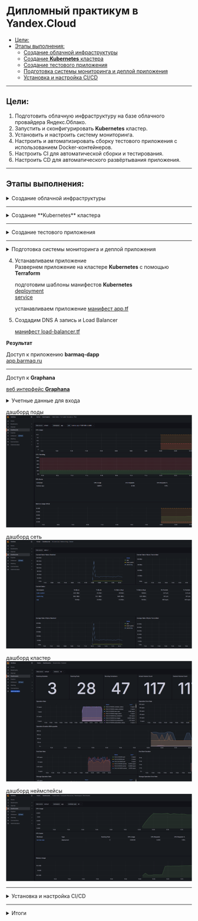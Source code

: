 # Дипломный практикум в Yandex.Cloud
  * [Цели:](#цели)
  * [Этапы выполнения:](#этапы-выполнения)
     * [Создание облачной инфраструктуры](#создание-облачной-инфраструктуры)
     * [Создание **Kubernetes** кластера](#создание-kubernetes-кластера)
     * [Создание тестового приложения](#создание-тестового-приложения)
     * [Подготовка cистемы мониторинга и деплой приложения](#подготовка-cистемы-мониторинга-и-деплой-приложения)
     * [Установка и настройка CI/CD](#установка-и-настройка-cicd)

---
## Цели:

1. Подготовить облачную инфраструктуру на базе облачного провайдера Яндекс.Облако.
2. Запустить и сконфигурировать **Kubernetes** кластер.
3. Установить и настроить систему мониторинга.
4. Настроить и автоматизировать сборку тестового приложения с использованием Docker-контейнеров.
5. Настроить CI для автоматической сборки и тестирования.
6. Настроить CD для автоматического развёртывания приложения.

---
## Этапы выполнения:
<details>
<summary>Создание облачной инфраструктуры</summary>  

Подготовим Backend при помощи **Terraform**  
Отдельным блоком создаем S3 хранилище для хранения **Terraform** state и создаем dns зону и сертификат LE манифестом при помощи манифестов    
[манифест dns.tf](./bucket/dns.tf)   

[манифест хранилище для state s3.tf](./bucket/s3.tf)  
Получаем  `acces key` и `secret key` - через `output` и инициализируем основной проект  
```
terraform output -raw terraform_backend_secret_key  
terraform init --backend-config="access_key=******" --backend-config="secret_key==******""  
```
Проверяем что tfstate создался в S3  
![state](./images/01.png)    

Создание инраструктуры  

Создаем vpc с подсетями в разных зонах доступности  
[манифест vpc main.tf](./terraform/main.tf)  

![vpc](./images/yc-vpc.png)  

</details>

---   

<details>
<summary>Создание **Kubernetes** кластера</summary>  

Рекомендованный вариант - самостоятельная установка кластера , а не использование облачного ресурса.  
При помощи **Terraform** и **Ansible** создадим кластер  

1. Подготавливаем инфраструктуру для установки **Kubernetes** кластера

   Создаем сервера для будущего кластера с помощью манифестов  
   Сервера для `Сontrol plane`  
   [control plane](./terraform/k8s-cp.tf)   
   Количество мастер нод определяется переменной `kube-k8s_cp_count` в **variables.tf**  
   
   По умолчанию стоит 1 , при увеличении ставить не меньше чем 3  




   Сервера для `Worker nodes`  
   [worker nodes](./terraform/k8s-nodes.tf)   
   Количество рабочих нод определяется переменной `kube-k8s_nodes_count` в **variables.tf**  

   Виртуальные машины в каждой группе создаются в трех зонах по очереди. т е первая в зону А , вторая в зону B , третья в зону D  

   ![vm](./images/yc-vm.png) 


2. На основе созданных ВМ формируем из шаблона файл `inventory` для **Ansible**  
  
   формируем инвентарь на основе шаблона  
   <details>
   <summary>Код создания инвентаря</summary>  

      ```hcl  
      resource "local_file" "inventory" {  
      content = templatefile("${path.module}/templates/inventory.tpl", {  
         control_plane_internal_ips = yandex_compute_instance.kube-cp[*].network_interface[0].ip_address  
         worker_node_internal_ips = yandex_compute_instance.kube-nodes[*].network_interface[0].ip_address  
      })  
      filename = "${path.module}/inventory.yml"  
      }
      ```
   </details>

     
   [Шаблон inventory](./terraform/templates/inventory.tpl)  

   на выходе поулчаем файл инвентаря `inventory.yml`  



3. Устанавливаем **Ansible** при помощи **Terraform**  

   Запускать **Ansible** будем с первой созданной машине в группе `Control Plane` (в ресурсе с индексом [0])  
   При помощи **Terraform** скопируем ключи  
   Установим в виртуальное окружение **Ansible**  

   манифест **Terraform**  
   [k8s-cluster.tf](./terraform/k8s-cluster.tf) 


4. С помощью **Ansible** установим  **Kubernetes**  

   Используя `inventory.yml` установим **Kubernetes** кластер с помощью **Kubespray**  
   Установка довольно долгая, занимает 10-20 минут  
   По окончанию установки удалим свой привантный ключ  
   После создания кластера выведем информацию **kubeconfig** в **Outputs**  
   для просмотра **sensetive** вывода используем   
   ```
   terraform output -raw kubeconfig  
   ```


5. Кластер установлен !  

   список подов  и  список нод  
   ![k8s](./images/k8s.png)  

   пример автоматически созданного инвентаря  
   ![k8s](./images/inventory.png) 

</details>  

---  
<details>
<summary>Создание тестового приложения  </summary>  


1. Создадим простое приложение. Небольшой скрипт с миниигрой и nginx сервером  

   [Репозиторий приложения ](https://github.com/barmaq/barmaq-dapp)  
   [Dokerfile](https://github.com/barmaq/barmaq-dapp/blob/11d15827731fcdbef74963609c1e0d77a6c72a77/Dockerfile)  
   
2. Docker образ хранится в DockerHub  
   [образ Docker](https://hub.docker.com/repository/docker/barmaq/barmaq-dapp/general)  

   ![образ Docker](./images/04.png)  

</details>

---  
<details>
<summary>Подготовка cистемы мониторинга и деплой приложения  </summary>  


В созданном **Kubernetes** кластере разворачиваем мониторинг и наше приложение  

1. При помощи **Terraform** развернем **Helm**  чарт **kube-prometheus** для установки мониторинга  
   [мониторинг graphana.tf](./terraform/graphana.tf)  
   пароль от Grafana указываем свой при помощи перменной `grafana_admin_password`  

2. Создадим тем же манифестом **Terraform** сервис для доступа к **Graphana** и выведем информацию в `outputs`  

   доступ к веб интерфейсу **Graphana**  
   [веб интерфейс **Graphana**](http://51.250.64.79:30000/)

   <details>
   <summary>Учетные данные для входа </summary>  
   Логин

   ```   
   admin
   ``` 

   Пароль

   ```  
   ipt6CXqd0r
   ```     
</details>

4. Устанавливаем приложение  
   Развернем приложение на кластере **Kubernetes** с помощью **Terraform**   

   подготовим шаблоны манифестов **Kubernetes**  
   [deployment](./terraform/k8s-templates/deployment.yaml.tpl)  
   [service](./terraform/k8s-templates/service.yaml.tpl)  

   устанавливаем приложение
   [ манифест app.tf ](./terraform/app.tf)  

5. Создадим DNS А запись и Load Balancer 



   [манифест load-balancer.tf](./terraform/load-balancer.tf)  


     
    
 **Результат** 

Доступ к приложению **barmaq-dapp**  
[app.barmaq.ru](https://app.barmaq.ru)  


----------  

Доступ к **Graphana**  

[веб интерфейс **Graphana**](http://51.250.64.79:30000/)      
<details>
<summary>Учетные данные для входа </summary>  
Логин

   ```   
   admin
   ``` 

Пароль

   ```  
   ipt6CXqd0r
   ```     
</details>

дашборд поды  
![дашборд поды](./images/mon-pods.png)  

дашборд сеть  
![дашборд сеть](./images/mon-nw.png)  

дашборд кластер  
![дашборд кластер](./images/mon-kubelet.png)  

дашборд неймспейсы  
![дашборд неймспейсы](./images/mon-n.png)  

</details>

---  

<details>
<summary>Установка и настройка CI/CD</summary>  


Ннастройка **ci/cd** системы для автоматической сборки **docker image** и деплоя приложения при изменении кода.  

Используем **GitHub Actions**.  
Предварительно импортируем переменные в репозиторий с ключем от Dpckerhub и kubeconfig  
![env](./images/cicd-01.png)  

создадим **workflow**  
[workflow](https://github.com/barmaq/barmaq-dapp/blob/b577f3d28db46af2f4580c52cdc3d239915d57c7/.github/workflows/ci_cd.yaml)   

в **Pipline** запланированы этапы реагирующие на **push** в ветку **main**  
 1.  проверка линтерами и тестирование  
 2.  сборка образа и сохранение в **DockerHub**    
 3.  деплой приложения в **Kubernetes** на основе шаблонов   

приложение версии v 0.0.13     
![v 0.0.13](./images/app.png)  

git commit  
![git commit](./images/git_commit.png) 

результат pipeline  
![pipeline](./images/cicd-02.png) 

лог rollout обновления  
![rollout](./images/cicd-03.png) 

приложение версии v 0.0.14 - версия обновилась!   
![v 0.0.14](./images/app2.png)  

</details>

---

<details>
<summary>Итоги</summary>  

Все ресурсы создаются автоматически после запуска **Terraform**. Вручную только добавляем `kubeconfig` в переменные репозитория **GitHub**  
Чувствительные данные вынесены в файл secret.auto.tfvars и добавлены в .gitignore  


1. Подготовка backend. Конфигурационные файлы **Terraform**. Инфраструктура DNS, сертификат  
[backend](./bucket/)  
1. Основной блок. Конфигурационные файлы **Terraform**.  Инфраструктура, **Kubernetes** кластер, ALB балансер, развертка приложения.   
[terraform](./terraform/)  
3. вывод `terraform apply` Файл большой изза большого количества логов `Kubespray`   
[лог terraform apply](./terraform/apply_output.txt)  
4. Репозиторий с `Dockerfile` тестового приложения и ссылка на собранный docker image.   
[репозиторий](https://github.com/barmaq/barmaq-dapp)   
[Dockerfile](https://github.com/barmaq/barmaq-dapp/blob/b577f3d28db46af2f4580c52cdc3d239915d57c7/Dockerfile)   
[docker image](https://hub.docker.com/repository/docker/barmaq/barmaq-dapp/general)   
6. Ссылка на тестовое приложение и веб интерфейс **Grafana** с данными доступа.  
[app.barmaq.ru](https://app.barmaq.ru)  
[веб интерфейс **Graphana**](http://51.250.64.79:30000/)      

<details>
<summary>Учетные данные для входа </summary>  
Логин

   ```   
   admin
   ``` 

Пароль

   ```  
   ipt6CXqd0r
   ```     
</details>


6. `Outputs` в   **Terraform**   
![Outputs](./images/terraform-apply.png)  
7. Ресурсы в  **Yandex Cloud**  
общие  
![общие](./images/yc-all.png) 
vpc   
![vpc](./images/yc-vpc.png) 
ВМ   
![vm](./images/yc-vm.png) 
load balancer  
![load balancer](./images/yc-alb.png) 
dns и сертификат  
![dns](./images/dns-dns.png) 
![сертификат](./images/dns-cert.png) 

</details>


